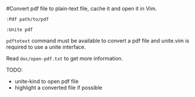#Convert pdf file to plain-text file, cache it and open it in Vim.

  `:Pdf path/to/pdf`

  `:Unite pdf`

`pdftotext` command must be available to convert a pdf file and 
unite.vim is required to use a unite interface.

Read `doc/open-pdf.txt` to get more information.

TODO:

- unite-kind to open pdf file
- highlight a converted file if possible
